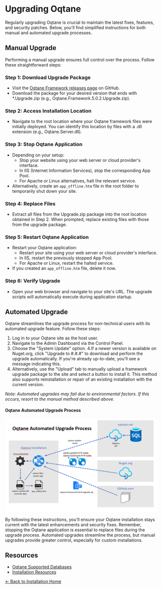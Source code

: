 # Upgrading Oqtane

Regularly upgrading Oqtane is crucial to maintain the latest fixes, features, and security patches. Below, you'll find simplified instructions for both manual and automated upgrade processes.

## Manual Upgrade

Performing a manual upgrade ensures full control over the process. Follow these straightforward steps:

### Step 1: Download Upgrade Package

- Visit the [Oqtane Framework releases page](https://github.com/oqtane/oqtane.framework/releases) on GitHub.
- Download the package for your desired version that ends with *.Upgrade.zip (e.g., Oqtane.Framework.5.0.2.Upgrade.zip).

### Step 2: Access Installation Location

- Navigate to the root location where your Oqtane framework files were initially deployed. You can identify this location by files with a .dll extension (e.g., Oqtane.Server.dll).

### Step 3: Stop Oqtane Application

- Depending on your setup:
  - Stop your website using your web server or cloud provider's interface.
  - In IIS (Internet Information Services), stop the corresponding App Pool.
  - For Apache or Linux alternatives, halt the relevant service.
- Alternatively, create an `app_offline.htm` file in the root folder to temporarily shut down your site.

### Step 4:  Replace Files

- Extract all files from the Upgrade.zip package into the root location obtained in Step 2. When prompted, replace existing files with those from the upgrade package.

### Step 5: Restart Oqtane Application

- Restart your Oqtane application:
  - Restart your site using your web server or cloud provider's interface.
  - In IIS, restart the previously stopped App Pool.
  - For Apache or Linux, restart the halted service.
- If you created an `app_offline.htm` file, delete it now. 

### Step 6: Verify Upgrade

- Open your web browser and navigate to your site's URL. The upgrade scripts will automatically execute during application startup.

## Automated Upgrade

Oqtane streamlines the upgrade process for non-technical users with its automated upgrade feature. Follow these steps:

1. Log in to your Oqtane site as the host user.
2. Navigate to the Admin Dashboard via the Control Panel.
3. Choose the "System Update" option.
4.If a newer version is available on Nuget.org, click "Upgrade to #.#.#" to download and perform the upgrade automatically. If you're already up-to-date, you'll see a message indicating this.
5. Alternatively, use the "Upload" tab to manually upload a framework upgrade package to the site and select a button to install it. This method also supports reinstallation or repair of an existing installation with the current version.

_Note: Automated upgrades may fail due to environmental factors. If this occurs, resort to the manual method described above._

#### Oqtane Automated Upgrade Process
![Oqtane Automated Upgrade Process](assets/oqtane-automated-upgrade-process.png)

By following these instructions, you'll ensure your Oqtane installation stays current with the latest enhancements and security fixes. Remember, stopping the Oqtane application is essential to replace files during the upgrade process. Automated upgrades streamline the process, but manual upgrades provide greater control, especially for custom installations.

## Resources
- [Oqtane Supported Databases](databases.md)
- [Installation Resources](resources.md)

[← Back to Installation Home](index.md)
